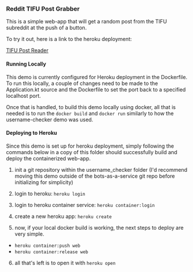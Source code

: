 ### Reddit TIFU Post Grabber

This is a simple web-app that will get a random post from the TIFU subreddit at the push of a button.

To try it out, here is a link to the heroku deployment:

[TIFU Post Reader](https://murmuring-bastion-48696.herokuapp.com/)

#### Running Locally

This demo is currently configured for Heroku deployment in the Dockerfile. To run this locally, a couple of changes need to be made to the Application.kt source and the Dockerfile to set the port back to a specified localhost port.

Once that is handled, to build this demo locally using docker, all that is needed is to run the `docker build` and `docker run` similarly to how the username-checker demo was used.


#### Deploying to Heroku

Since this demo is set up for heroku deployment, simply following the commands below in a copy of this folder should successfully build and deploy the containerized web-app.


1) init a git repository within the username_checker folder (I'd recommend moving this demo outside of the bots-as-a-service git repo before initializing for simplicity)

2) login to heroku: `heroku login`

3) login to heroku container service: `heroku container:login`

4) create a new heroku app: `heroku create`

5) now, if your local docker build is working, the next steps to deploy are very simple. 
* `heroku container:push web`
* `heroku container:release web`

6) all that's left is to open it with `heroku open`



